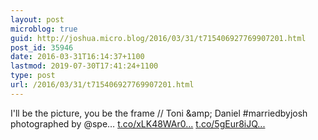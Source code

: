```yaml
---
layout: post
microblog: true
guid: http://joshua.micro.blog/2016/03/31/t715406927769907201.html
post_id: 35946
date: 2016-03-31T16:14:37+1100
lastmod: 2019-07-30T17:41:24+1100
type: post
url: /2016/03/31/t715406927769907201.html
---
```

I'll be the picture, you be the frame // Toni &amp;amp; Daniel #marriedbyjosh photographed by @spe… [t.co/xLK48WAr0...](https://t.co/xLK48WAr0g) [t.co/5gEur8iJQ...](https://t.co/5gEur8iJQN)
